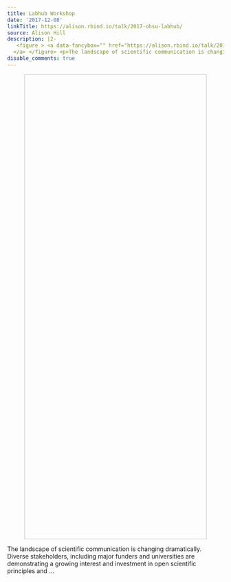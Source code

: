 ```yaml
---
title: Labhub Workshop
date: '2017-12-08'
linkTitle: https://alison.rbind.io/talk/2017-ohsu-labhub/
source: Alison Hill
description: |2-
   <figure > <a data-fancybox="" href="https://alison.rbind.io/talk/2017-ohsu-labhub/ohsu-os-panel_hu7d76264941752927e3f4d28cdfb202dc_337688_2000x2000_fit_box_2.png" > <img data-src="https://alison.rbind.io/talk/2017-ohsu-labhub/ohsu-os-panel_hu7d76264941752927e3f4d28cdfb202dc_337688_2000x2000_fit_box_2.png" class="lazyload" alt="" width="830" height="1080">
  </a> </figure> <p>The landscape of scientific communication is changing dramatically. Diverse stakeholders, including major funders and universities are demonstrating a growing interest and investment in open scientific principles and ...
disable_comments: true
---
```

 <figure > <a data-fancybox="" href="https://alison.rbind.io/talk/2017-ohsu-labhub/ohsu-os-panel_hu7d76264941752927e3f4d28cdfb202dc_337688_2000x2000_fit_box_2.png" > <img data-src="https://alison.rbind.io/talk/2017-ohsu-labhub/ohsu-os-panel_hu7d76264941752927e3f4d28cdfb202dc_337688_2000x2000_fit_box_2.png" class="lazyload" alt="" width="830" height="1080">
</a> </figure> <p>The landscape of scientific communication is changing dramatically. Diverse stakeholders, including major funders and universities are demonstrating a growing interest and investment in open scientific principles and ...